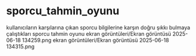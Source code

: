 # sporcu_tahmin_oyunu
kullanıcıların  karşılarına çıkan sporcu bilgilerine karşın doğru şıkkı bulmaya çalıştıkları sporcu tahmin oyunu
ekran görüntüleri/Ekran görüntüsü 2025-06-18 134259.png
ekran görüntüleri/Ekran görüntüsü 2025-06-18 134315.png
